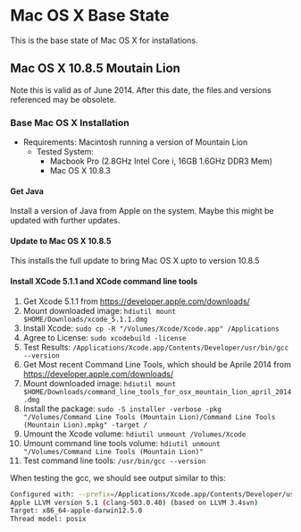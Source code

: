 # Mac OS X Base State

This is the base state of Mac OS X for installations.

## Mac OS X 10.8.5 Moutain Lion 

Note this is valid as of June 2014.  After this date, the files and versions referenced may be obsolete.

### Base Mac OS X Installation

* Requirements: Macintosh running a version of Mountain Lion
  * Tested System:
    * Macbook Pro (2.8GHz Intel Core i, 16GB 1.6GHz DDR3 Mem) 
    * Mac OS X 10.8.3

#### Get Java

Install a version of Java from Apple on the system.  Maybe this might be updated with further updates.

#### Update to Mac OS X 10.8.5

This installs the full update to bring Mac OS X upto to version 10.8.5


#### Install XCode 5.1.1 and XCode command line tools

1. Get Xcode 5.1.1 from https://developer.apple.com/downloads/
2. Mount downloaded image: ```hdiutil mount $HOME/Downloads/xcode_5.1.1.dmg```
3. Install Xcode: ```sudo cp -R "/Volumes/Xcode/Xcode.app" /Applications```
4. Agree to License: ```sudo xcodebuild -license```
5. Test Results: ```/Applications/Xcode.app/Contents/Developer/usr/bin/gcc --version```
6. Get Most recent Command Line Tools, which should be Aprile 2014 from https://developer.apple.com/downloads/
7. Mount downloaded image: ```hdiutil mount $HOME/Downloads/command_line_tools_for_osx_mountain_lion_april_2014.dmg```
8. Install the package: ```sudo -S installer -verbose -pkg "/Volumes/Command Line Tools (Mountain Lion)/Command Line Tools (Mountain Lion).mpkg" -target /```
9. Umount the Xcode volume: ```hdiutil unmount /Volumes/Xcode```
10. Umount command line tools volume: ```hdiutil unmount "/Volumes/Command Line Tools (Mountain Lion)"```
11. Test command line tools: ```/usr/bin/gcc --version```

When testing the gcc, we should see output similar to this: 
```bash
Configured with: --prefix=/Applications/Xcode.app/Contents/Developer/usr --with-gxx-include-dir=/usr/include/c++/4.2.1
Apple LLVM version 5.1 (clang-503.0.40) (based on LLVM 3.4svn)
Target: x86_64-apple-darwin12.5.0
Thread model: posix
```
